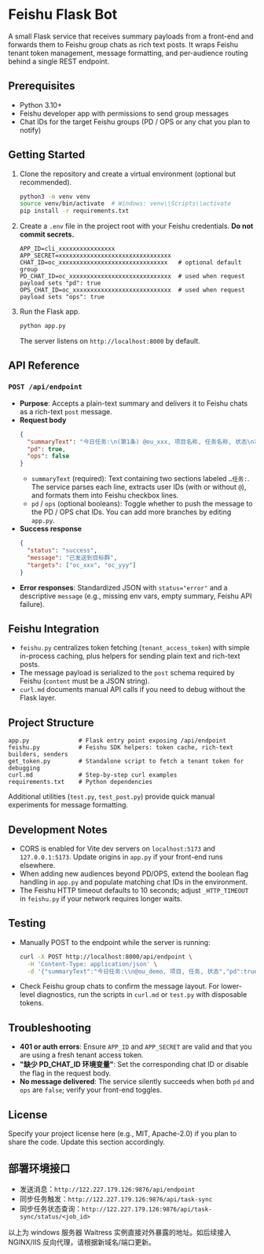 # Feishu Flask Bot

A small Flask service that receives summary payloads from a front-end and forwards them to Feishu group chats as rich text posts. It wraps Feishu tenant token management, message formatting, and per-audience routing behind a single REST endpoint.

## Prerequisites

- Python 3.10+
- Feishu developer app with permissions to send group messages
- Chat IDs for the target Feishu groups (PD / OPS or any chat you plan to notify)

## Getting Started

1. Clone the repository and create a virtual environment (optional but recommended).
   ```bash
   python3 -m venv venv
   source venv/bin/activate  # Windows: venv\\Scripts\\activate
   pip install -r requirements.txt
   ```
2. Create a `.env` file in the project root with your Feishu credentials. **Do not commit secrets.**
   ```env
   APP_ID=cli_xxxxxxxxxxxxxxxx
   APP_SECRET=xxxxxxxxxxxxxxxxxxxxxxxxxxxxxxxx
   CHAT_ID=oc_xxxxxxxxxxxxxxxxxxxxxxxxxxxxxxx   # optional default group
   PD_CHAT_ID=oc_xxxxxxxxxxxxxxxxxxxxxxxxxxxxx  # used when request payload sets "pd": true
   OPS_CHAT_ID=oc_xxxxxxxxxxxxxxxxxxxxxxxxxxxx  # used when request payload sets "ops": true
   ```
3. Run the Flask app.
   ```bash
   python app.py
   ```
   The server listens on `http://localhost:8000` by default.

## API Reference

### `POST /api/endpoint`

- **Purpose**: Accepts a plain-text summary and delivers it to Feishu chats as a rich-text `post` message.
- **Request body**
  ```json
  {
    "summaryText": "今日任务:\n(第1条) @ou_xxx, 项目名称, 任务名称, 状态\n本周任务:\n@ou_yyy, 项目, 任务, 状态",
    "pd": true,
    "ops": false
  }
  ```
  - `summaryText` (required): Text containing two sections labeled `…任务:`. The service parses each line, extracts user IDs (with or without `@`), and formats them into Feishu checkbox lines.
  - `pd` / `ops` (optional booleans): Toggle whether to push the message to the PD / OPS chat IDs. You can add more branches by editing `app.py`.
- **Success response**
  ```json
  {
    "status": "success",
    "message": "已发送到目标群",
    "targets": ["oc_xxx", "oc_yyy"]
  }
  ```
- **Error responses**: Standardized JSON with `status="error"` and a descriptive `message` (e.g., missing env vars, empty summary, Feishu API failure).

## Feishu Integration

- `feishu.py` centralizes token fetching (`tenant_access_token`) with simple in-process caching, plus helpers for sending plain text and rich-text posts.
- The message payload is serialized to the `post` schema required by Feishu (`content` must be a JSON string).
- `curl.md` documents manual API calls if you need to debug without the Flask layer.

## Project Structure

```
app.py              # Flask entry point exposing /api/endpoint
feishu.py           # Feishu SDK helpers: token cache, rich-text builders, senders
get_token.py        # Standalone script to fetch a tenant token for debugging
curl.md             # Step-by-step curl examples
requirements.txt    # Python dependencies
```

Additional utilities (`test.py`, `test_post.py`) provide quick manual experiments for message formatting.

## Development Notes

- CORS is enabled for Vite dev servers on `localhost:5173` and `127.0.0.1:5173`. Update origins in `app.py` if your front-end runs elsewhere.
- When adding new audiences beyond PD/OPS, extend the boolean flag handling in `app.py` and populate matching chat IDs in the environment.
- The Feishu HTTP timeout defaults to 10 seconds; adjust `_HTTP_TIMEOUT` in `feishu.py` if your network requires longer waits.

## Testing

- Manually POST to the endpoint while the server is running:
  ```bash
  curl -X POST http://localhost:8000/api/endpoint \
    -H 'Content-Type: application/json' \
    -d '{"summaryText":"今日任务:\\n@ou_demo, 项目, 任务, 状态","pd":true}'
  ```
- Check Feishu group chats to confirm the message layout. For lower-level diagnostics, run the scripts in `curl.md` or `test.py` with disposable tokens.

## Troubleshooting

- **401 or auth errors**: Ensure `APP_ID` and `APP_SECRET` are valid and that you are using a fresh tenant access token.
- **"缺少 PD_CHAT_ID 环境变量"**: Set the corresponding chat ID or disable the flag in the request body.
- **No message delivered**: The service silently succeeds when both `pd` and `ops` are `false`; verify your front-end toggles.

## License

Specify your project license here (e.g., MIT, Apache-2.0) if you plan to share the code. Update this section accordingly.

## 部署环境接口

- 发送消息：`http://122.227.179.126:9876/api/endpoint`
- 同步任务触发：`http://122.227.179.126:9876/api/task-sync`
- 同步任务状态查询：`http://122.227.179.126:9876/api/task-sync/status/<job_id>`

以上为 windows 服务器 Waitress 实例直接对外暴露的地址。如后续接入 NGINX/IIS 反向代理，请根据新域名/端口更新。
